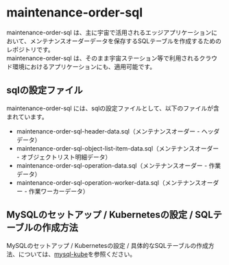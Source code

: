 # maintenance-order-sql    

maintenance-order-sql は、主に宇宙で活用されるエッジアプリケーションにおいて、メンテナンスオーダーデータを保存するSQLテーブルを作成するためのレポジトリです。  
maintenance-order-sql は、そのまま宇宙ステーション等で利用されるクラウド環境におけるアプリケーションにも、適用可能です。  

## sqlの設定ファイル

maintenance-order-sql には、sqlの設定ファイルとして、以下のファイルが含まれています。  

* maintenance-order-sql-header-data.sql（メンテナンスオーダー - ヘッダデータ）
* maintenance-order-sql-object-list-item-data.sql（メンテナンスオーダー - オブジェクトリスト明細データ）
* maintenance-order-sql-operation-data.sql（メンテナンスオーダー - 作業データ）
* maintenance-order-sql-operation-worker-data.sql（メンテナンスオーダー - 作業ワーカーデータ）

## MySQLのセットアップ / Kubernetesの設定 / SQLテーブルの作成方法
MySQLのセットアップ / Kubernetesの設定 / 具体的なSQLテーブルの作成方法、については、[mysql-kube](https://github.com/latonaio/mysql-kube)を参照ください。
